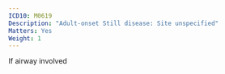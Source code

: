 ```yaml
---
ICD10: M0619
Description: "Adult-onset Still disease: Site unspecified"
Matters: Yes
Weight: 1
---
```

If airway involved
